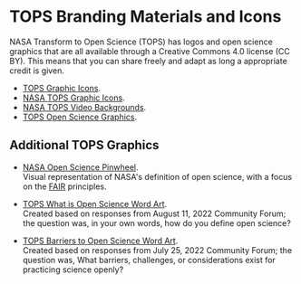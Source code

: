 # TOPS Branding Materials and Icons

NASA Transform to Open Science (TOPS) has logos and open science graphics that are all available through a Creative Commons 4.0 license (CC BY). This means that you can share freely and adapt as long a appropriate credit is given.  

* [TOPS Graphic Icons](https://zenodo.org/record/7742997). 
* [NASA TOPS Graphic Icons](https://zenodo.org/record/7742997). 
* [NASA TOPS Video Backgrounds](https://doi.org/10.5281/zenodo.6565075). 
* [TOPS Open Science Graphics](https://doi.org/10.5281/zenodo.6565030).  

## Additional TOPS Graphics 

* [NASA Open Science Pinwheel](https://doi.org/10.5281/zenodo.6565079).  
Visual representation of NASA's definition of open science, with a focus on the [FAIR](https://www.go-fair.org/fair-principles/) principles. 
    
* [TOPS What is Open Science Word Art](https://doi.org/10.5281/zenodo.6986412).  
Created based on responses from August 11, 2022 Community Forum; the question was, in your own words, how do you define open science?

* [TOPS Barriers to Open Science Word Art](https://doi.org/10.5281/zenodo.6949179).  
Created based on responses from July 25, 2022 Community Forum; the question was, What barriers, challenges, or considerations exist for practicing science openly?
